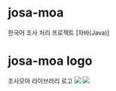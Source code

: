 # josa-moa
한국어 조사 처리 프로젝트 [자바(Java)]

# josa-moa logo
조사모아 라이브러리 로고
<img src=https://user-images.githubusercontent.com/113405581/191260453-19912840-bee8-4e9c-a948-6a7723d2bd43.jpg>
<img src=https://user-images.githubusercontent.com/113405581/191261422-63219ccd-fa14-4ee5-825a-3dc0e286a625.jpg>
